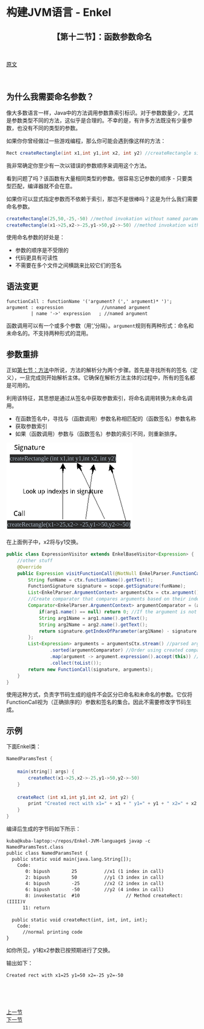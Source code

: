# 构建JVM语言 - Enkel

<h2 align="center">【第十二节】：函数参数命名</h2>

</br>

[原文](http://jakubdziworski.github.io/enkel/2016/04/16/enkel_10_if_statement.html)

</br>

## 为什么我需要命名参数？

像大多数语言一样，Java中的方法调用参数靠索引标识。对于参数数量少，尤其是参数类型不同的方法，这似乎是合理的。不幸的是，有许多方法既没有少量参数，也没有不同的类型的参数。

如果你你曾经做过一些游戏编程，那么你可能会遇到像这样的方法：

```java
Rect createRectangle(int x1,int y1,int x2, int y2) //createRectangle signature
```

我非常确定你至少有一次以错误的参数顺序来调用这个方法。

看到问题了吗？该函数有大量相同类型的参数。很容易忘记参数的顺序 - 只要类型匹配，编译器就不会在意。

如果你可以显式指定参数而不依赖于索引，那岂不是很棒吗？这是为什么我们需要命名参数。

```java
createRectangle(25,50,-25,-50) //method invokation without named parameters :(
createRectangle(x1->25,x2->-25,y1->50,y2->-50) //method invokation with named parameters :)
```

使用命名参数的好处是：

- 参数的顺序是不受限的
- 代码更具有可读性
- 不需要在多个文件之间横跳来比较它们的签名

## 语法变更

```antlr
functionCall : functionName '('argument? (',' argument)* ')';
argument : expression              //unnamed argument
         | name '->' expression   ; //named argument
```

函数调用可以有一个或多个参数（用‘,’分隔）。`argument`规则有两种形式：命名和未命名的。不支持两种形式的混用。

## 参数重排

正如[第七节：方法](./06-方法.md)中所说，方法的解析分为两个步骤。首先是寻找所有的签名（定义），一旦完成则开始解析主体。它确保在解析方法主体的过程中，所有的签名都是可用的。

利用该特征，其思想是通过从签名中获取参数索引，将命名调用转换为未命名调用。

- 在函数签名中，寻找与（函数调用）参数名称相匹配的（函数签名）参数名称
- 获取参数索引
- 如果（函数调用）参数与（函数签名）参数的索引不同，则重新排序。

![img](./img/named.gif)

在上面例子中，x2将与y1交换。

```java
public class ExpressionVisitor extends EnkelBaseVisitor<Expression> {
    //other stuff
    @Override
    public Expression visitFunctionCall(@NotNull EnkelParser.FunctionCallContext ctx) {
        String funName = ctx.functionName().getText();
        FunctionSignature signature = scope.getSignature(funName); 
        List<EnkelParser.ArgumentContext> argumentsCtx = ctx.argument();
        //Create comparator that compares arguments based on their index in signature
        Comparator<EnkelParser.ArgumentContext> argumentComparator = (arg1, arg2) -> {
            if(arg1.name() == null) return 0; //If the argument is not named skip
            String arg1Name = arg1.name().getText();
            String arg2Name = arg2.name().getText();
            return signature.getIndexOfParameter(arg1Name) - signature.getIndexOfParameter(arg2Name);
        };
        List<Expression> arguments = argumentsCtx.stream() //parsed arguments (wrong order)
                .sorted(argumentComparator) //Order using created comparator
                .map(argument -> argument.expression().accept(this)) //Map parsed arguments into expressions
                .collect(toList());
        return new FunctionCall(signature, arguments);
    }
}
```

使用这种方式，负责字节码生成的组件不会区分已命名和未命名的参数。它仅将FunctionCall视为（正确排序的）参数和签名的集合。因此不需要修改字节码生成。

## 示例

下面Enkel类：

```groovy
NamedParamsTest {

    main(string[] args) {
        createRect(x1->25,x2->-25,y1->50,y2->-50)
    }

    createRect (int x1,int y1,int x2, int y2) {
        print "Created rect with x1=" + x1 + " y1=" + y1 + " x2=" + x2 + " y2=" + y2
    }
}
```

编译后生成的字节码如下所示：

```shell
kuba@kuba-laptop:~/repos/Enkel-JVM-language$ javap -c NamedParamsTest.class 
public class NamedParamsTest {
  public static void main(java.lang.String[]);
    Code:
       0: bipush        25          //x1 (1 index in call)
       2: bipush        50          //y1 (3 index in call)
       4: bipush        -25         //x2 (2 index in call)
       6: bipush        -50         //y2 (4 index in call)
       8: invokestatic  #10                 // Method createRect:(IIII)V
      11: return

  public static void createRect(int, int, int, int);
    Code:
      //normal printing code 
}
```

如你所见，y1和x2参数已按预期进行了交换。

输出如下：

```plain
Created rect with x1=25 y1=50 x2=-25 y2=-50
```

</br></br></br>

<div align="left"><a href="./10-默认参数.md">上一节</a></div>

<div align="left"><a href="./11-函数参数命名.md">下一节</a></div>